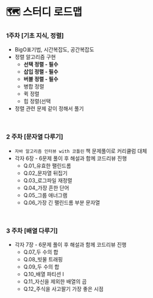 # 🗺 스터디 로드맵

### 1주차 [기초 지식, 정렬]

- BigO표기법, 시간복잡도, 공간복잡도
- 정렬 알고리즘 구현
    - **선택 정렬 - 필수**
    - **삽입 정렬 - 필수**
    - **버블 정렬 - 필수**
    - 병합 정렬
    - 퀵 정렬
    - 힙 정렬(선택
- 정렬 관련 문제 같이 정해서 풀기

<br>

### 2 주차 [문자열 다루기]

- `자바 알고리즘 인터뷰 with 코틀린` 책 문제풀이로 커리큘럼 대체
- 각자 6장 - 6문제 풀이 후 해설과 함께 코드리뷰 진행
    - Q.01_유효한 팰린드롬
    - Q.02_문자열 뒤집기
    - Q.03_로그파일 재정렬
    - Q.04_가장 흔한 단어
    - Q.05_그룹 애너그램
    - Q.06_가장 긴 팰린드롬 부분 문자열
 
<br>

### 3 주차 [배열 다루기]

- 각자 7장 - 6문제 풀이 후 해설과 함께 코드리뷰 진행
    - Q.07_두 수의 합
    - Q.08_빗물 트래핑
    - Q.09_두 수의 합
    - Q.10_배열 파티션 I
    - Q.11_자신을 제외한 배열의 곱
    - Q.12_주식을 사고팔기 가장 좋은 시점
